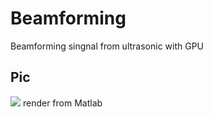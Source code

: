 # Beamforming
Beamforming singnal from ultrasonic with GPU

## Pic
  ![](https://raw.githubusercontent.com/topsarun/beamforming/master/Pic/breamfroming.png)
  render from Matlab
